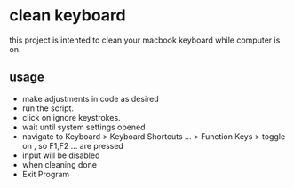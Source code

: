 # clean keyboard
this project is intented to clean your macbook keyboard while computer is on.

## usage
- make adjustments in code as desired
- run the script.
- click on ignore keystrokes.
- wait until system settings opened
- navigate to Keyboard > Keyboard Shortcuts ... > Function Keys > toggle on , so F1,F2 ... are pressed
- input will be disabled
- when cleaning done
- Exit Program
